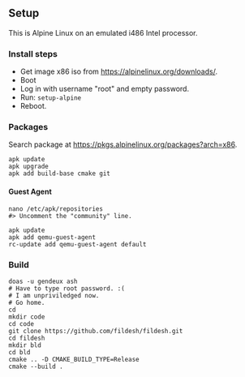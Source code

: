 ## Setup
This is Alpine Linux on an emulated i486 Intel processor.

### Install steps
- Get image x86 iso from https://alpinelinux.org/downloads/.
- Boot
- Log in with username "root" and empty password.
- Run: `setup-alpine`
- Reboot.

### Packages
Search package at https://pkgs.alpinelinux.org/packages?arch=x86.
```shell
apk update
apk upgrade
apk add build-base cmake git
```

#### Guest Agent
```shell
nano /etc/apk/repositories
#> Uncomment the "community" line.
```

```shell
apk update
apk add qemu-guest-agent
rc-update add qemu-guest-agent default
```

### Build
```shell
doas -u gendeux ash
# Have to type root password. :(
# I am unpriviledged now.
# Go home.
cd
mkdir code
cd code
git clone https://github.com/fildesh/fildesh.git
cd fildesh
mkdir bld
cd bld
cmake .. -D CMAKE_BUILD_TYPE=Release
cmake --build .
```